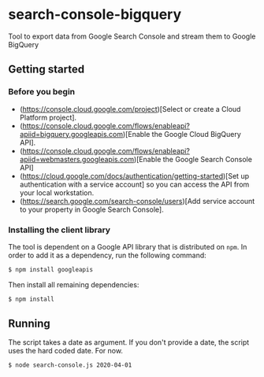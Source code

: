 # search-console-bigquery
Tool to export data from Google Search Console and stream them to Google BigQuery

## Getting started
### Before you begin
* (https://console.cloud.google.com/project)[Select or create a Cloud Platform project].
* (https://console.cloud.google.com/flows/enableapi?apiid=bigquery.googleapis.com)[Enable the Google Cloud BigQuery API].
* (https://console.cloud.google.com/flows/enableapi?apiid=webmasters.googleapis.com)[Enable the Google Search Console API]
* (https://cloud.google.com/docs/authentication/getting-started)[Set up authentication with a service account] so you can access the API from your local workstation.
* (https://search.google.com/search-console/users)[Add service account to your property in Google Search Console]. 

### Installing the client library
The tool is dependent on a Google API library that is distributed on `npm`. In order to add it as a dependency, run the following command:
``` sh
$ npm install googleapis
```

Then install all remaining dependencies:
``` sh
$ npm install
```

## Running
The script takes a date as argument. If you don't provide a date, the script uses the hard coded date. For now.
``` sh
$ node search-console.js 2020-04-01
```

